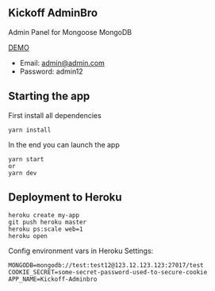 ## Kickoff AdminBro

Admin Panel for Mongoose MongoDB

[DEMO](https://kickoff-adminbro.herokuapp.com/admin)

- Email: admin@admin.com
- Password: admin12

## Starting the app

First install all dependencies

```
yarn install
```

In the end you can launch the app

```
yarn start
or
yarn dev
```

## Deployment to Heroku

```
heroku create my-app
git push heroku master
heroku ps:scale web=1
heroku open
```

Config environment vars in Heroku Settings:

```
MONGODB=mongodb://test:test12@123.12.123.123:27017/test
COOKIE_SECRET=some-secret-password-used-to-secure-cookie
APP_NAME=Kickoff-Adminbro
```
